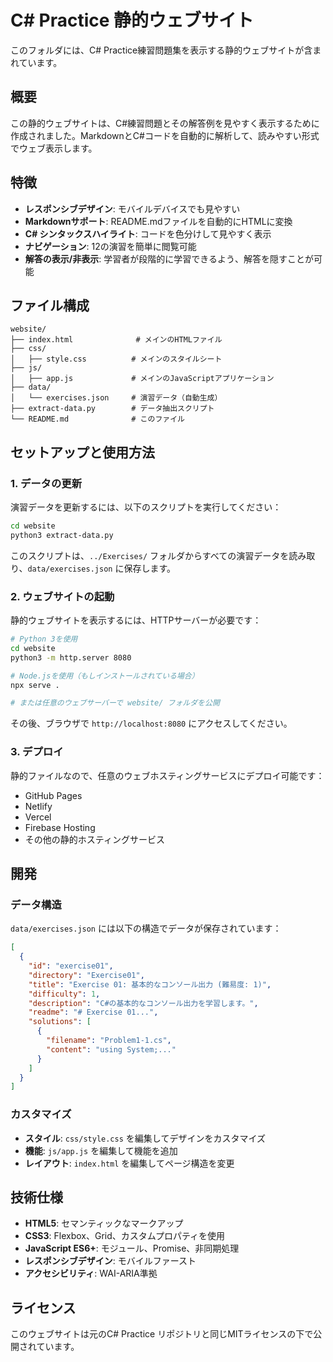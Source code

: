 # C# Practice 静的ウェブサイト

このフォルダには、C# Practice練習問題集を表示する静的ウェブサイトが含まれています。

## 概要

この静的ウェブサイトは、C#練習問題とその解答例を見やすく表示するために作成されました。MarkdownとC#コードを自動的に解析して、読みやすい形式でウェブ表示します。

## 特徴

- **レスポンシブデザイン**: モバイルデバイスでも見やすい
- **Markdownサポート**: README.mdファイルを自動的にHTMLに変換
- **C# シンタックスハイライト**: コードを色分けして見やすく表示
- **ナビゲーション**: 12の演習を簡単に閲覧可能
- **解答の表示/非表示**: 学習者が段階的に学習できるよう、解答を隠すことが可能

## ファイル構成

```
website/
├── index.html              # メインのHTMLファイル
├── css/
│   ├── style.css          # メインのスタイルシート
├── js/
│   ├── app.js             # メインのJavaScriptアプリケーション
├── data/
│   └── exercises.json     # 演習データ（自動生成）
├── extract-data.py        # データ抽出スクリプト
└── README.md              # このファイル
```

## セットアップと使用方法

### 1. データの更新

演習データを更新するには、以下のスクリプトを実行してください：

```bash
cd website
python3 extract-data.py
```

このスクリプトは、`../Exercises/` フォルダからすべての演習データを読み取り、`data/exercises.json` に保存します。

### 2. ウェブサイトの起動

静的ウェブサイトを表示するには、HTTPサーバーが必要です：

```bash
# Python 3を使用
cd website
python3 -m http.server 8080

# Node.jsを使用（もしインストールされている場合）
npx serve .

# または任意のウェブサーバーで website/ フォルダを公開
```

その後、ブラウザで `http://localhost:8080` にアクセスしてください。

### 3. デプロイ

静的ファイルなので、任意のウェブホスティングサービスにデプロイ可能です：

- GitHub Pages
- Netlify
- Vercel
- Firebase Hosting
- その他の静的ホスティングサービス

## 開発

### データ構造

`data/exercises.json` には以下の構造でデータが保存されています：

```json
[
  {
    "id": "exercise01",
    "directory": "Exercise01",
    "title": "Exercise 01: 基本的なコンソール出力 (難易度: 1)",
    "difficulty": 1,
    "description": "C#の基本的なコンソール出力を学習します。",
    "readme": "# Exercise 01...",
    "solutions": [
      {
        "filename": "Problem1-1.cs",
        "content": "using System;..."
      }
    ]
  }
]
```

### カスタマイズ

- **スタイル**: `css/style.css` を編集してデザインをカスタマイズ
- **機能**: `js/app.js` を編集して機能を追加
- **レイアウト**: `index.html` を編集してページ構造を変更

## 技術仕様

- **HTML5**: セマンティックなマークアップ
- **CSS3**: Flexbox、Grid、カスタムプロパティを使用
- **JavaScript ES6+**: モジュール、Promise、非同期処理
- **レスポンシブデザイン**: モバイルファースト
- **アクセシビリティ**: WAI-ARIA準拠

## ライセンス

このウェブサイトは元のC# Practice リポジトリと同じMITライセンスの下で公開されています。